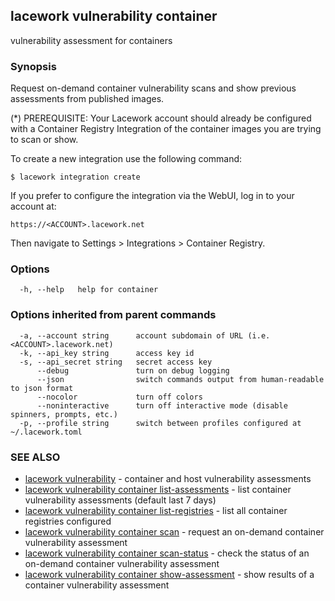 ## lacework vulnerability container

vulnerability assessment for containers

### Synopsis

Request on-demand container vulnerability scans and show previous assessments
from published images.

(*) PREREQUISITE: Your Lacework account should already be configured
with a Container Registry Integration of the container images you are
trying to scan or show.

To create a new integration use the following command:

    $ lacework integration create

If you prefer to configure the integration via the WebUI, log in to your account at:

    https://<ACCOUNT>.lacework.net

Then navigate to Settings > Integrations > Container Registry.

### Options

```
  -h, --help   help for container
```

### Options inherited from parent commands

```
  -a, --account string      account subdomain of URL (i.e. <ACCOUNT>.lacework.net)
  -k, --api_key string      access key id
  -s, --api_secret string   secret access key
      --debug               turn on debug logging
      --json                switch commands output from human-readable to json format
      --nocolor             turn off colors
      --noninteractive      turn off interactive mode (disable spinners, prompts, etc.)
  -p, --profile string      switch between profiles configured at ~/.lacework.toml
```

### SEE ALSO

* [lacework vulnerability](lacework_vulnerability.md)	 - container and host vulnerability assessments
* [lacework vulnerability container list-assessments](lacework_vulnerability_container_list-assessments.md)	 - list container vulnerability assessments (default last 7 days)
* [lacework vulnerability container list-registries](lacework_vulnerability_container_list-registries.md)	 - list all container registries configured
* [lacework vulnerability container scan](lacework_vulnerability_container_scan.md)	 - request an on-demand container vulnerability assessment
* [lacework vulnerability container scan-status](lacework_vulnerability_container_scan-status.md)	 - check the status of an on-demand container vulnerability assessment
* [lacework vulnerability container show-assessment](lacework_vulnerability_container_show-assessment.md)	 - show results of a container vulnerability assessment

